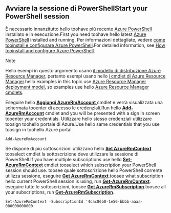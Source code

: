 
## <a name="start-your-powershell-session"></a><span data-ttu-id="a2743-101">Avviare la sessione di PowerShell</span><span class="sxs-lookup"><span data-stu-id="a2743-101">Start your PowerShell session</span></span>
<span data-ttu-id="a2743-102">È necessario innanzitutto hello toohave più recente [Azure PowerShell](http://msdn.microsoft.com/library/mt619274.aspx) installato e in esecuzione.</span><span class="sxs-lookup"><span data-stu-id="a2743-102">First you need toohave hello latest [Azure PowerShell](http://msdn.microsoft.com/library/mt619274.aspx) installed and running.</span></span> <span data-ttu-id="a2743-103">Per informazioni dettagliate, vedere [come tooinstall e configurare Azure PowerShell](/powershell/azureps-cmdlets-docs).</span><span class="sxs-lookup"><span data-stu-id="a2743-103">For detailed information, see [How tooinstall and configure Azure PowerShell](/powershell/azureps-cmdlets-docs).</span></span>

> [!NOTE]
> <span data-ttu-id="a2743-104">Hello esempi in questo argomento usano [il modello di distribuzione Azure Resource Manager](../articles/azure-resource-manager/resource-group-overview.md), pertanto esempi usano hello [i cmdlet di Azure Resource Manager](http://msdn.microsoft.com/library/azure/mt125356.aspx).</span><span class="sxs-lookup"><span data-stu-id="a2743-104">hello examples in this topic use [Azure Resource Manager deployment model](../articles/azure-resource-manager/resource-group-overview.md), so examples use hello [Azure Resource Manager cmdlets](http://msdn.microsoft.com/library/azure/mt125356.aspx).</span></span> 
> 
> 

<span data-ttu-id="a2743-105">Eseguire hello [ **Aggiungi AzureRmAccount** ](http://msdn.microsoft.com/library/mt619267.aspx) cmdlet e verrà visualizzata una schermata tooenter di accesso le credenziali.</span><span class="sxs-lookup"><span data-stu-id="a2743-105">Run hello [**Add-AzureRmAccount**](http://msdn.microsoft.com/library/mt619267.aspx) cmdlet and you will be presented with a sign in screen tooenter your credentials.</span></span> <span data-ttu-id="a2743-106">Utilizzare hello stesso credenziali utilizzare toosign toohello portale di Azure.</span><span class="sxs-lookup"><span data-stu-id="a2743-106">Use hello same credentials that you use toosign in toohello Azure portal.</span></span>

    Add-AzureRmAccount

<span data-ttu-id="a2743-107">Se dispone di più sottoscrizioni utilizzano hello [ **Set AzureRmContext** ](http://msdn.microsoft.com/library/mt619263.aspx) tooselect cmdlet la sottoscrizione deve utilizzare la sessione di PowerShell.</span><span class="sxs-lookup"><span data-stu-id="a2743-107">If you have multiple subscriptions use hello [**Set-AzureRmContext**](http://msdn.microsoft.com/library/mt619263.aspx) cmdlet tooselect which subscription your PowerShell session should use.</span></span> <span data-ttu-id="a2743-108">toosee quale sottoscrizione hello PowerShell corrente utilizza sessione, eseguire [ **Get AzureRmContext**](http://msdn.microsoft.com/library/mt619265.aspx).</span><span class="sxs-lookup"><span data-stu-id="a2743-108">toosee what subscription hello current PowerShell session is using, run [**Get-AzureRmContext**](http://msdn.microsoft.com/library/mt619265.aspx).</span></span> <span data-ttu-id="a2743-109">eseguire tutte le sottoscrizioni, toosee [ **Get AzureRmSubscription**](http://msdn.microsoft.com/library/mt619284.aspx).</span><span class="sxs-lookup"><span data-stu-id="a2743-109">toosee all your subscriptions, run [**Get-AzureRmSubscription**](http://msdn.microsoft.com/library/mt619284.aspx).</span></span>

    Set-AzureRmContext -SubscriptionId '4cac86b0-1e56-bbbb-aaaa-000000000000'


